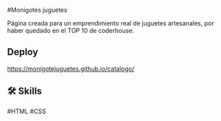 #Monigotes juguetes 

Página creada para un emprendimiento real de juguetes artesanales, por haber quedado en el TOP 10 de coderhouse.


## Deploy

https://monigotejuguetes.github.io/catalogo/

## 🛠 Skills
#HTML
#CSS
